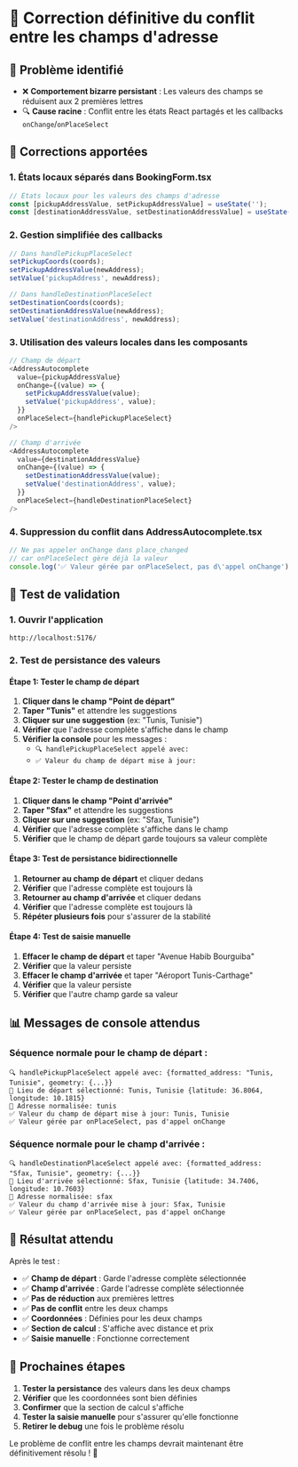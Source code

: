 # 🔧 Correction définitive du conflit entre les champs d'adresse

## 🎯 **Problème identifié**

- ❌ **Comportement bizarre persistant** : Les valeurs des champs se réduisent aux 2 premières lettres
- 🔍 **Cause racine** : Conflit entre les états React partagés et les callbacks `onChange`/`onPlaceSelect`

## 🔧 **Corrections apportées**

### **1. États locaux séparés dans BookingForm.tsx**
```javascript
// États locaux pour les valeurs des champs d'adresse
const [pickupAddressValue, setPickupAddressValue] = useState('');
const [destinationAddressValue, setDestinationAddressValue] = useState('');
```

### **2. Gestion simplifiée des callbacks**
```javascript
// Dans handlePickupPlaceSelect
setPickupCoords(coords);
setPickupAddressValue(newAddress);
setValue('pickupAddress', newAddress);

// Dans handleDestinationPlaceSelect
setDestinationCoords(coords);
setDestinationAddressValue(newAddress);
setValue('destinationAddress', newAddress);
```

### **3. Utilisation des valeurs locales dans les composants**
```javascript
// Champ de départ
<AddressAutocomplete
  value={pickupAddressValue}
  onChange={(value) => {
    setPickupAddressValue(value);
    setValue('pickupAddress', value);
  }}
  onPlaceSelect={handlePickupPlaceSelect}
/>

// Champ d'arrivée
<AddressAutocomplete
  value={destinationAddressValue}
  onChange={(value) => {
    setDestinationAddressValue(value);
    setValue('destinationAddress', value);
  }}
  onPlaceSelect={handleDestinationPlaceSelect}
/>
```

### **4. Suppression du conflit dans AddressAutocomplete.tsx**
```javascript
// Ne pas appeler onChange dans place_changed
// car onPlaceSelect gère déjà la valeur
console.log('✅ Valeur gérée par onPlaceSelect, pas d\'appel onChange');
```

## 🧪 **Test de validation**

### **1. Ouvrir l'application**
```
http://localhost:5176/
```

### **2. Test de persistance des valeurs**

#### **Étape 1: Tester le champ de départ**
1. **Cliquer dans le champ "Point de départ"**
2. **Taper "Tunis"** et attendre les suggestions
3. **Cliquer sur une suggestion** (ex: "Tunis, Tunisie")
4. **Vérifier** que l'adresse complète s'affiche dans le champ
5. **Vérifier la console** pour les messages :
   - `🔍 handlePickupPlaceSelect appelé avec:`
   - `✅ Valeur du champ de départ mise à jour:`

#### **Étape 2: Tester le champ de destination**
1. **Cliquer dans le champ "Point d'arrivée"**
2. **Taper "Sfax"** et attendre les suggestions
3. **Cliquer sur une suggestion** (ex: "Sfax, Tunisie")
4. **Vérifier** que l'adresse complète s'affiche dans le champ
5. **Vérifier** que le champ de départ garde toujours sa valeur complète

#### **Étape 3: Test de persistance bidirectionnelle**
1. **Retourner au champ de départ** et cliquer dedans
2. **Vérifier** que l'adresse complète est toujours là
3. **Retourner au champ d'arrivée** et cliquer dedans
4. **Vérifier** que l'adresse complète est toujours là
5. **Répéter plusieurs fois** pour s'assurer de la stabilité

#### **Étape 4: Test de saisie manuelle**
1. **Effacer le champ de départ** et taper "Avenue Habib Bourguiba"
2. **Vérifier** que la valeur persiste
3. **Effacer le champ d'arrivée** et taper "Aéroport Tunis-Carthage"
4. **Vérifier** que la valeur persiste
5. **Vérifier** que l'autre champ garde sa valeur

## 📊 **Messages de console attendus**

### **Séquence normale pour le champ de départ :**
```
🔍 handlePickupPlaceSelect appelé avec: {formatted_address: "Tunis, Tunisie", geometry: {...}}
📍 Lieu de départ sélectionné: Tunis, Tunisie {latitude: 36.8064, longitude: 10.1815}
📍 Adresse normalisée: tunis
✅ Valeur du champ de départ mise à jour: Tunis, Tunisie
✅ Valeur gérée par onPlaceSelect, pas d'appel onChange
```

### **Séquence normale pour le champ d'arrivée :**
```
🔍 handleDestinationPlaceSelect appelé avec: {formatted_address: "Sfax, Tunisie", geometry: {...}}
📍 Lieu d'arrivée sélectionné: Sfax, Tunisie {latitude: 34.7406, longitude: 10.7603}
📍 Adresse normalisée: sfax
✅ Valeur du champ d'arrivée mise à jour: Sfax, Tunisie
✅ Valeur gérée par onPlaceSelect, pas d'appel onChange
```

## 🎯 **Résultat attendu**

Après le test :
- ✅ **Champ de départ** : Garde l'adresse complète sélectionnée
- ✅ **Champ d'arrivée** : Garde l'adresse complète sélectionnée
- ✅ **Pas de réduction** aux premières lettres
- ✅ **Pas de conflit** entre les deux champs
- ✅ **Coordonnées** : Définies pour les deux champs
- ✅ **Section de calcul** : S'affiche avec distance et prix
- ✅ **Saisie manuelle** : Fonctionne correctement

## 🔄 **Prochaines étapes**

1. **Tester la persistance** des valeurs dans les deux champs
2. **Vérifier** que les coordonnées sont bien définies
3. **Confirmer** que la section de calcul s'affiche
4. **Tester la saisie manuelle** pour s'assurer qu'elle fonctionne
5. **Retirer le debug** une fois le problème résolu

Le problème de conflit entre les champs devrait maintenant être définitivement résolu ! 🎉
